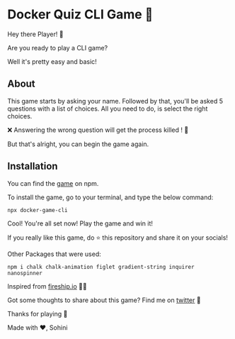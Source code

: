 # Docker Quiz CLI Game 🐳

Hey there Player! 👻

Are you ready to play a CLI game?

Well it's pretty easy and basic!

## About

This game starts by asking your name. Followed by that, you'll be asked 5 questions with a list of choices. All you need to do, is select the right choices.

❌ Answering the wrong question will get the process killed ! 🤯

But that's alright, you can begin the game again.

## Installation

You can find the [game](https://www.npmjs.com/package/docker-game-cli) on npm.

To install the game, go to your terminal, and type the below command:

```
npx docker-game-cli
```

Cool! You're all set now! Play the game and win it!

If you really like this game, do ⭐️ this repository and share it on your socials!

Other Packages that were used:

```
npm i chalk chalk-animation figlet gradient-string inquirer nanospinner
```

Inspired from [fireship.io](https://fireship.io/) 💪🏻

Got some thoughts to share about this game? Find me on [twitter](https://twitter.com/TheSohini) 👋

Thanks for playing 🥳

Made with ❤️,
Sohini
